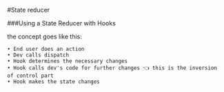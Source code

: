 #State reducer


###Using a State Reducer with Hooks

 the concept goes like this:

    • End user does an action
    • Dev calls dispatch
    • Hook determines the necessary changes
    • Hook calls dev's code for further changes 👈 this is the inversion of control part
    • Hook makes the state changes